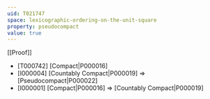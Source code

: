 ```yaml
---
uid: T021747
space: lexicographic-ordering-on-the-unit-square
property: pseudocompact
value: true
---
```

[[Proof]]

* [T000742] [Compact|P000016]
* [I000004] [Countably Compact|P000019] => [Pseudocompact|P000022]
* [I000001] [Compact|P000016] => [Countably Compact|P000019]

